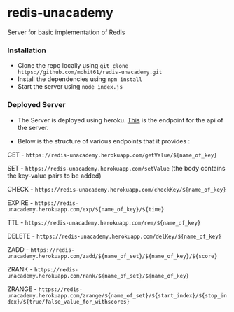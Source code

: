 # redis-unacademy
Server for basic implementation of Redis

### Installation 

- Clone the repo locally using `git clone https://github.com/mohit61/redis-unacademy.git`
- Install the dependencies using `npm install`
- Start the server using  `node index.js`

### Deployed Server 

- The Server is deployed using heroku. [This](https://redis-unacademy.herokuapp.com/) is the endpoint for the api of the server.

- Below is the structure of various endpoints that it provides :

GET  - `https://redis-unacademy.herokuapp.com/getValue/${name_of_key}` 

SET -  `https://redis-unacademy.herokuapp.com/setValue` (the body contains the key-value pairs to be added)

CHECK - `https://redis-unacademy.herokuapp.com/checkKey/${name_of_key}` 

EXPIRE - `https://redis-unacademy.herokuapp.com/exp/${name_of_key}/${time}` 

TTL -  `https://redis-unacademy.herokuapp.com/rem/${name_of_key}` 

DELETE - `https://redis-unacademy.herokuapp.com/delKey/${name_of_key}` 

ZADD  - `https://redis-unacademy.herokuapp.com/zadd/${name_of_set}/${name_of_key}/${score}` 

ZRANK - `https://redis-unacademy.herokuapp.com/rank/${name_of_set}/${name_of_key}` 

ZRANGE - `https://redis-unacademy.herokuapp.com/zrange/${name_of_set}/${start_index}/${stop_index}/${true/false_value_for_withscores}` 


